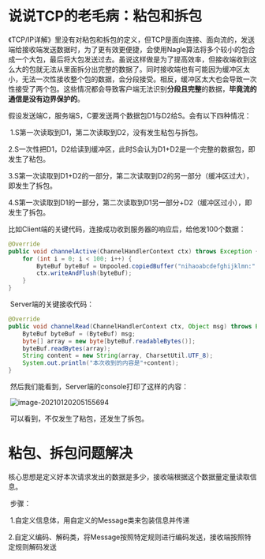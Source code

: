 # 说说TCP的老毛病：粘包和拆包

​	《TCP/IP详解》里没有对粘包和拆包的定义，但TCP是面向连接、面向流的，发送端给接收端发送数据时，为了更有效更便捷，会使用Nagle算法将多个较小的包合成一个大包，最后将大包发送过去。虽说这样做是为了提高效率，但接收端收到这么大的包就无法从里面拆分出完整的数据了。同时接收端也有可能因为缓冲区太小，无法一次性接收整个包的数据，会分段接受。相反，缓冲区太大也会导致一次性接受了两个包。这些情况都会导致客户端无法识别**分段且完整**的数据，**毕竟流的通信是没有边界保护的**。

​	假设发送端C，服务端S，C要发送两个数据包D1与D2给S。会有以下四种情况：

​	1.S第一次读取到D1，第二次读取到D2，没有发生粘包与拆包。

​	2.S一次性把D1，D2给读到缓冲区，此时S会认为D1+D2是一个完整的数据包，即发生了粘包。

​	3.S第一次读取到D1+D2的一部分，第二次读取到D2的另一部分（缓冲区过大），即发生了拆包。

​	4.S第一次读取到D1的一部分，第二次读取到D1另一部分+D2（缓冲区过小），即发生了拆包。

​	比如Client端的关键代码，连接成功收到服务器的响应后，给他发100个数据：

```java
@Override
public void channelActive(ChannelHandlerContext ctx) throws Exception {
    for (int i = 0; i < 100; i++) {
        ByteBuf byteBuf = Unpooled.copiedBuffer("nihaoabcdefghijklmn:" + 1, CharsetUtil.UTF_8);
        ctx.writeAndFlush(byteBuf);
    }
}
```

​	Server端的关键接收代码：

```java
@Override
public void channelRead(ChannelHandlerContext ctx, Object msg) throws Exception {
    ByteBuf byteBuf = (ByteBuf) msg;
    byte[] array = new byte[byteBuf.readableBytes()];
    byteBuf.readBytes(array);
    String content = new String(array, CharsetUtil.UTF_8);
    System.out.println("本次收到的内容是"+content);
}
```

​	然后我们能看到，Server端的console打印了这样的内容：

​	![image-20210120205155694](C:\Users\Administrator\AppData\Roaming\Typora\typora-user-images\image-20210120205155694.png)

​	可以看到，不仅发生了粘包，还发生了拆包。



# 粘包、拆包问题解决

​	核心思想是定义好本次请求发出的数据是多少，接收端根据这个数据量定量读取信息。

​	步骤：

​		1.自定义信息体，用自定义的Message类来包装信息并传递

​		2.自定义编码、解码类，将Message按照特定规则进行编码发送，接收端按照特定规则解码发送

​	